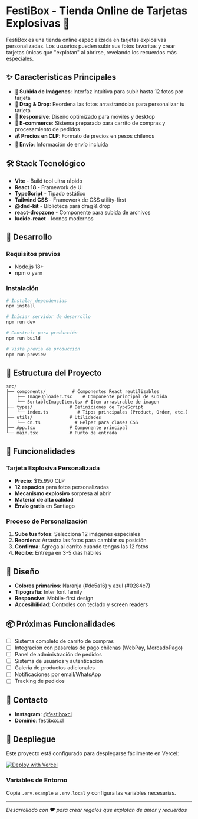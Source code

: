 # FestiBox - Tienda Online de Tarjetas Explosivas 🎉

FestiBox es una tienda online especializada en tarjetas explosivas personalizadas. Los usuarios pueden subir sus fotos favoritas y crear tarjetas únicas que "explotan" al abrirse, revelando los recuerdos más especiales.

## ✨ Características Principales

- **📸 Subida de Imágenes**: Interfaz intuitiva para subir hasta 12 fotos por tarjeta
- **🔄 Drag & Drop**: Reordena las fotos arrastrándolas para personalizar tu tarjeta
- **📱 Responsive**: Diseño optimizado para móviles y desktop
- **🛒 E-commerce**: Sistema preparado para carrito de compras y procesamiento de pedidos
- **💰 Precios en CLP**: Formato de precios en pesos chilenos
- **🚚 Envío**: Información de envío incluida

## 🛠️ Stack Tecnológico

- **Vite** - Build tool ultra rápido
- **React 18** - Framework de UI
- **TypeScript** - Tipado estático
- **Tailwind CSS** - Framework de CSS utility-first
- **@dnd-kit** - Biblioteca para drag & drop
- **react-dropzone** - Componente para subida de archivos
- **lucide-react** - Iconos modernos

## 🚀 Desarrollo

### Requisitos previos
- Node.js 18+ 
- npm o yarn

### Instalación

```bash
# Instalar dependencias
npm install

# Iniciar servidor de desarrollo
npm run dev

# Construir para producción
npm run build

# Vista previa de producción
npm run preview
```

## 📁 Estructura del Proyecto

```
src/
├── components/          # Componentes React reutilizables
│   ├── ImageUploader.tsx    # Componente principal de subida
│   └── SortableImageItem.tsx # Item arrastrable de imagen
├── types/              # Definiciones de TypeScript
│   └── index.ts           # Tipos principales (Product, Order, etc.)
├── utils/              # Utilidades
│   └── cn.ts             # Helper para clases CSS
├── App.tsx             # Componente principal
└── main.tsx            # Punto de entrada
```

## 🎯 Funcionalidades

### Tarjeta Explosiva Personalizada
- **Precio**: $15.990 CLP
- **12 espacios** para fotos personalizadas
- **Mecanismo explosivo** sorpresa al abrir
- **Material de alta calidad**
- **Envío gratis** en Santiago

### Proceso de Personalización
1. **Sube tus fotos**: Selecciona 12 imágenes especiales
2. **Reordena**: Arrastra las fotos para cambiar su posición
3. **Confirma**: Agrega al carrito cuando tengas las 12 fotos
4. **Recibe**: Entrega en 3-5 días hábiles

## 🎨 Diseño

- **Colores primarios**: Naranja (#de5a16) y azul (#0284c7)
- **Tipografía**: Inter font family
- **Responsive**: Mobile-first design
- **Accesibilidad**: Controles con teclado y screen readers

## 📦 Próximas Funcionalidades

- [ ] Sistema completo de carrito de compras
- [ ] Integración con pasarelas de pago chilenas (WebPay, MercadoPago)
- [ ] Panel de administración de pedidos
- [ ] Sistema de usuarios y autenticación
- [ ] Galería de productos adicionales
- [ ] Notificaciones por email/WhatsApp
- [ ] Tracking de pedidos

## 💼 Contacto

- **Instagram**: [@festiboxcl](https://instagram.com/festiboxcl)
- **Dominio**: festibox.cl

## 🚀 Despliegue

Este proyecto está configurado para desplegarse fácilmente en Vercel:

[![Deploy with Vercel](https://vercel.com/button)](https://vercel.com/new/clone?repository-url=https://github.com/clfestibox/festibox)

### Variables de Entorno

Copia `.env.example` a `.env.local` y configura las variables necesarias.

---

*Desarrollado con ❤️ para crear regalos que explotan de amor y recuerdos*
